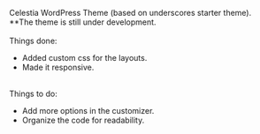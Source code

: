 Celestia WordPress Theme (based on underscores starter theme).<br>
**The theme is still under development.<br><br>
Things done:<br>
<ul>
  <li>Added custom css for the layouts.</li>
  <li>Made it responsive.</li>
</ul>
<br>
Things to do:<br>
<ul>
  <li>Add more options in the customizer.</li>
  <li>Organize the code for readability.</li>
</ul>
